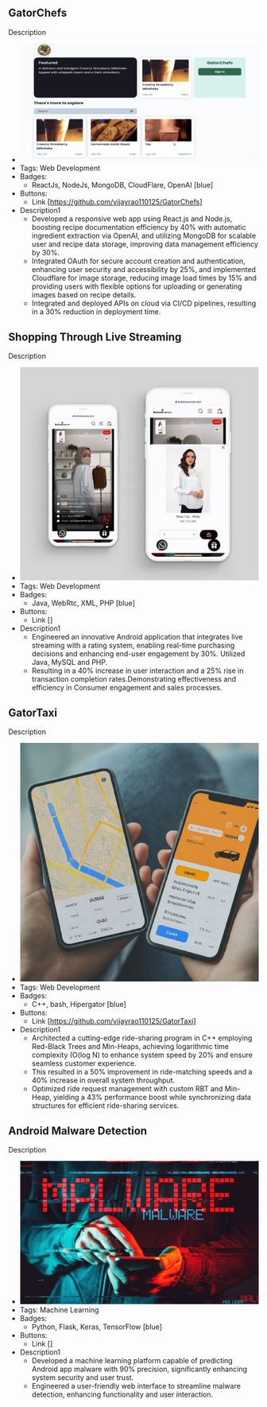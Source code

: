 ## GatorChefs
Description
- ![600x200](../assets/gatorchefs.png)
- Tags: Web Development
- Badges:
  - ReactJs, NodeJs, MongoDB, CloudFlare, OpenAI [blue]
- Buttons:
  - Link [https://github.com/vijayrao110125/GatorChefs]
- Description1
  - Developed a responsive web app using React.js and Node.js, boosting recipe documentation efficiency by 40% with automatic ingredient extraction via OpenAI, and utilizing MongoDB for scalable
  user and recipe data storage, improving data management efficiency by 30%.
  - Integrated OAuth for secure account creation and authentication, enhancing user security and accessibility by 25%, and implemented Cloudflare for image storage, reducing image load times by
  15% and providing users with flexible options for uploading or generating images based on recipe details.
  - Integrated and deployed APIs on cloud via CI/CD pipelines, resulting in a 30% reduction in deployment time.

## Shopping Through Live Streaming
Description
- ![600x200](../assets/shopping.png)
- Tags: Web Development
- Badges:
  - Java, WebRtc, XML, PHP [blue]
- Buttons:
  - Link []
- Description1
  - Engineered an innovative Android application that integrates live streaming with a rating system, enabling real-time purchasing decisions and enhancing end-user engagement by 30%. Utilized Java, MySQL and PHP.
  - Resulting in a 40% increase in user interaction and a 25% rise in transaction completion rates.Demonstrating effectiveness and efficiency in Consumer engagement and sales processes.

## GatorTaxi
Description
- ![600x200](../assets/ride.jpeg)
- Tags: Web Development
- Badges:
  - C++, bash, Hipergator [blue]
- Buttons:
  - Link [https://github.com/vijayrao110125/GatorTaxi]
- Description1
  - Architected a cutting-edge ride-sharing program in C++ employing Red-Black Trees and Min-Heaps, achieving logarithmic time complexity (O(log N) to enhance system speed by 20% and ensure seamless customer experience.
  - This resulted in a 50% improvement in ride-matching speeds and a 40% increase in overall system throughput.
  - Optimized ride request management with custom RBT and Min-Heap, yielding a 43% performance boost while synchronizing data structures for efficient ride-sharing services.

## Android Malware Detection
Description
- ![600x200](../assets/malware-android.jpg)
- Tags: Machine Learning
- Badges:
  - Python, Flask, Keras, TensorFlow [blue]
- Buttons:
  - Link []
- Description1
  - Developed a machine learning platform capable of predicting Android app malware with 90% precision, significantly enhancing system security and user trust.
  - Engineered a user-friendly web interface to streamline malware detection, enhancing functionality and user interaction.